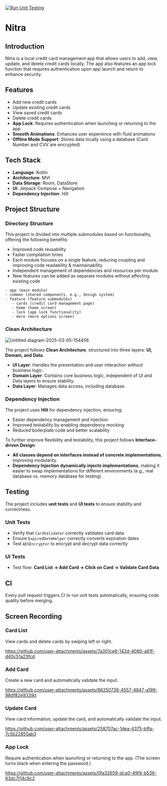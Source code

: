[![Run Unit Testing](https://github.com/s2g090123/Nitra/actions/workflows/run_unit_tests.yml/badge.svg)](https://github.com/s2g090123/Nitra/actions/workflows/run_unit_tests.yml)

# Nitra

## Introduction
Nitra is a local credit card management app that allows users to add, view, update, and delete credit cards locally. The app also features an app lock function that requires authentication upon app launch and return to enhance security.

## Features
- Add new credit cards
- Update existing credit cards
- View saved credit cards
- Delete credit cards
- **App Lock**: Requires authentication when launching or returning to the app
- **Smooth Animations**: Enhances user experience with fluid animations
- **Offline Mode Support**: Stores data locally using a database (Card Number and CVV are encrypted)

## Tech Stack
- **Language**: Kotlin
- **Architecture**: MVI
- **Data Storage**: Room, DataStore
- **UI**: Jetpack Compose + Navigation
- **Dependency Injection**: Hilt

## Project Structure
### Directory Structure
This project is divided into multiple submodules based on functionality, offering the following benefits:
- Improved code reusability
- Faster compilation times
- Each module focuses on a single feature, reducing coupling and improving code readability & maintainability
- Independent management of dependencies and resources per module
- New features can be added as separate modules without affecting existing code

```
- app (main module)
- common (shared components, e.g., design system)
- feature (feature submodules)
   - cards (credit card management page)
   - home (home screen)
   - lock (app lock functionality)
   - more (more options screen)
```

### Clean Architecture
![Untitled diagram-2025-03-05-154456](https://github.com/user-attachments/assets/a85adaaf-6930-44db-a852-ec982d5f9e71)

The project follows **Clean Architecture**, structured into three layers: **UI, Domain, and Data**.
- **UI Layer**: Handles the presentation and user interaction without business logic.
- **Domain Layer**: Contains core business logic, independent of UI and Data layers to ensure stability.
- **Data Layer**: Manages data access, including database.

### Dependency Injection
The project uses **Hilt** for dependency injection, ensuring:
- Easier dependency management and injection
- Improved testability by enabling dependency mocking
- Reduced boilerplate code and better scalability

To further improve flexibility and testability, this project follows **Interface-driven Design**:
- **All classes depend on interfaces instead of concrete implementations**, improving modularity.
- **Dependency Injection dynamically injects implementations**, making it easier to swap implementations for different environments (e.g., real database vs. memory database for testing).

## Testing
The project includes **unit tests** and **UI tests** to ensure stability and correctness.

### Unit Tests
- Verify that `CardValidator` correctly validates card data
- Ensure `ExpiredDateHelper` correctly converts expiration dates
- Test `AESEncryptor` to encrypt and decrypt data correctly

### UI Tests
- Test flow: **Card List → Add Card → Click on Card → Validate Card Data**

## CI
Every pull request triggers CI to run unit tests automatically, ensuring code quality before merging.

## Screen Recording
### Card List
View cards and delete cards by swiping left or right.

https://github.com/user-attachments/assets/7a301ce6-142d-4080-a61f-d40c51a23fcd

### Add Card
Create a new card and automatically validate the input.

https://github.com/user-attachments/assets/86250736-4557-4847-a196-98df82e9339d

### Update Card
View card information, update the card, and automatically validate the input.

https://github.com/user-attachments/assets/258707ac-1dea-4375-bffa-7c5b22855ab3

### App Lock
Require authentication when launching or returning to the app. (The screen turns black when entering the password.)

https://github.com/user-attachments/assets/0fa32659-dca0-49f8-b536-63dc7f14c9c2
